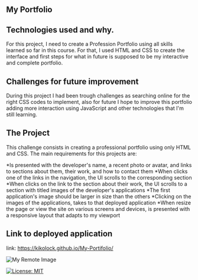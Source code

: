 ## My Portfolio

## Technologies used and why.

For this project, I need to create a Profession Portfolio using all skills learned so far in this course. For that, I used HTML and CSS to create the interface and first steps for what in future is supposed to be my interactive and complete portfolio.

## Challenges for future improvement

During this project I had been trough challenges as searching online for the right CSS codes to implement, also for future I hope to improve this portfolio adding more interaction using JavaScript and other technologies that I'm still learning.

## The Project

This challenge consists in creating a professional portfolio using only HTML and CSS. The main requirements for this projects are:

*Is presented with the developer's name, a recent photo or avatar, and links to sections about them, their work, and how to contact them
*When clicks one of the links in the navigation, the UI scrolls to the corresponding section
*When clicks on the link to the section about their work, the UI scrolls to a section with titled images of the developer's applications
*The first application's image should be larger in size than the others
*Clicking on the images of the applications, takes to that deployed application
*When resize the page or view the site on various screens and devices, is presented with a responsive layout that adapts to my viewport

## Link to deployed application

link: https://kikolock.github.io/My-Portifolio/

![My Remote Image]()

[![License: MIT](https://img.shields.io/badge/License-MIT-yellow.svg)](https://opensource.org/licenses/MIT)
